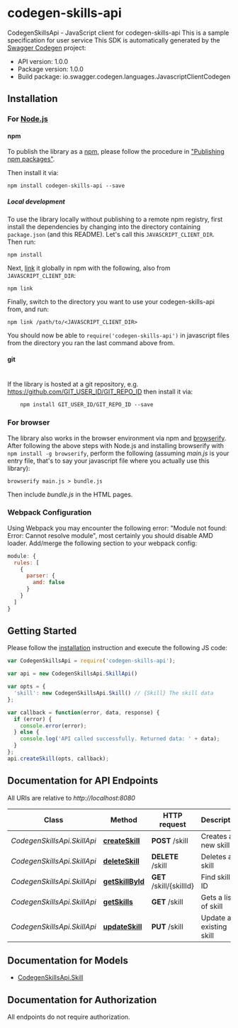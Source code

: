 # codegen-skills-api

CodegenSkillsApi - JavaScript client for codegen-skills-api
This is a sample specification for user service
This SDK is automatically generated by the [Swagger Codegen](https://github.com/swagger-api/swagger-codegen) project:

- API version: 1.0.0
- Package version: 1.0.0
- Build package: io.swagger.codegen.languages.JavascriptClientCodegen

## Installation

### For [Node.js](https://nodejs.org/)

#### npm

To publish the library as a [npm](https://www.npmjs.com/),
please follow the procedure in ["Publishing npm packages"](https://docs.npmjs.com/getting-started/publishing-npm-packages).

Then install it via:

```shell
npm install codegen-skills-api --save
```

##### Local development

To use the library locally without publishing to a remote npm registry, first install the dependencies by changing 
into the directory containing `package.json` (and this README). Let's call this `JAVASCRIPT_CLIENT_DIR`. Then run:

```shell
npm install
```

Next, [link](https://docs.npmjs.com/cli/link) it globally in npm with the following, also from `JAVASCRIPT_CLIENT_DIR`:

```shell
npm link
```

Finally, switch to the directory you want to use your codegen-skills-api from, and run:

```shell
npm link /path/to/<JAVASCRIPT_CLIENT_DIR>
```

You should now be able to `require('codegen-skills-api')` in javascript files from the directory you ran the last 
command above from.

#### git
#
If the library is hosted at a git repository, e.g.
https://github.com/GIT_USER_ID/GIT_REPO_ID
then install it via:

```shell
    npm install GIT_USER_ID/GIT_REPO_ID --save
```

### For browser

The library also works in the browser environment via npm and [browserify](http://browserify.org/). After following
the above steps with Node.js and installing browserify with `npm install -g browserify`,
perform the following (assuming *main.js* is your entry file, that's to say your javascript file where you actually 
use this library):

```shell
browserify main.js > bundle.js
```

Then include *bundle.js* in the HTML pages.

### Webpack Configuration

Using Webpack you may encounter the following error: "Module not found: Error:
Cannot resolve module", most certainly you should disable AMD loader. Add/merge
the following section to your webpack config:

```javascript
module: {
  rules: [
    {
      parser: {
        amd: false
      }
    }
  ]
}
```

## Getting Started

Please follow the [installation](#installation) instruction and execute the following JS code:

```javascript
var CodegenSkillsApi = require('codegen-skills-api');

var api = new CodegenSkillsApi.SkillApi()

var opts = { 
  'skill': new CodegenSkillsApi.Skill() // {Skill} The skill data
};

var callback = function(error, data, response) {
  if (error) {
    console.error(error);
  } else {
    console.log('API called successfully. Returned data: ' + data);
  }
};
api.createSkill(opts, callback);

```

## Documentation for API Endpoints

All URIs are relative to *http://localhost:8080*

Class | Method | HTTP request | Description
------------ | ------------- | ------------- | -------------
*CodegenSkillsApi.SkillApi* | [**createSkill**](docs/SkillApi.md#createSkill) | **POST** /skill | Creates a new skill
*CodegenSkillsApi.SkillApi* | [**deleteSkill**](docs/SkillApi.md#deleteSkill) | **DELETE** /skill | Deletes a skill
*CodegenSkillsApi.SkillApi* | [**getSkillById**](docs/SkillApi.md#getSkillById) | **GET** /skill/{skillId} | Find skill by ID
*CodegenSkillsApi.SkillApi* | [**getSkills**](docs/SkillApi.md#getSkills) | **GET** /skill | Gets a list of skill
*CodegenSkillsApi.SkillApi* | [**updateSkill**](docs/SkillApi.md#updateSkill) | **PUT** /skill | Update an existing skill


## Documentation for Models

 - [CodegenSkillsApi.Skill](docs/Skill.md)


## Documentation for Authorization

 All endpoints do not require authorization.

